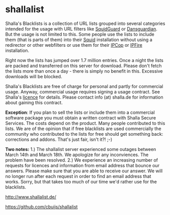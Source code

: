 # shallalist
Shalla's Blacklists is a collection of URL lists grouped into several categories intended for the usage with URL filters like [SquidGuard](http://www.squidguard.org/) or [Dansguardian](http://www.dansguardian.org/). But the usage is not limited to this. Some people use the lists to include them (that is parts of them) into their [Squid](http://www.squid-cache.org/) installation without using a redirector or other webfilters or use them for their [IPCop](http://ipcop.org/) or [IPFire](http://www.ipfire.org/) installation.

Right now the lists has jumped over 1.7 million entries. Once a night the lists are packed and transferred on this server for download. Please don't fetch the lists more than once a day - there is simply no benefit in this. Excessive downloads will be blocked.

Shalla's Blacklists are free of charge for personal and partly for commercial usage. Anyway, commercial usage requires signing a usage contract. See Shalla's [licence](http://www.shallalist.de/licence.html) for details. Please contact info (at) shalla.de for information about gaining this contract.

**Exception**: If you plan to sell the lists or include them into a commercial software package you must obtain a written contract with Shalla Secure Services. The costs depend on the product.
Many people contributed to this lists. We are of the opinion that if free blacklists are used commercially the community who contributed to the lists for free should get something back: corrections and addons. That's just fair, isn't it?! ;-)

**Two notes:**
1.) The shallalist server experienced some outages between March 14th and March 18th. We apologize for any inconviences. The problem have been resolved.
2.) We experience an increasing number of requests for licences and information from email address that bounce our answers. Please make sure that you are able to receive our answer. We will no longer run after each request in order to find an email address that works. Sorry, but that takes too much of our time we'd rather use for the blacklists.

http://www.shallalist.de/

https://github.com/cbuijs/shallalist
